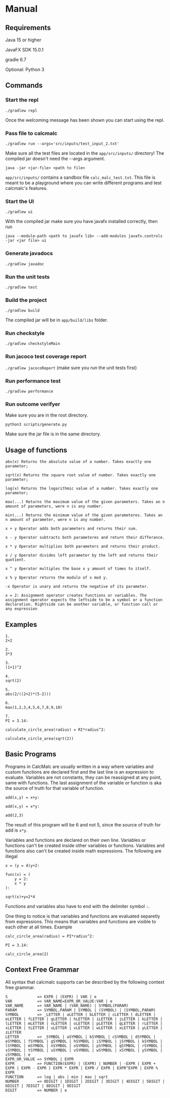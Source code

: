 
# Manual

## Requirements

Java 15 or higher

JavaFX SDK 15.0.1

gradle 6.7

Optional: Python 3

## Commands

### Start the repl

```./gradlew repl```

Once the welcoming message has been shown you can start using the repl.

### Pass file to calcmalc

`./gradlew run --args='src/inputs/test_input_2.txt'`

Make sure all the test files are located in the `app/src/inputs/` directory!
The compiled jar doesn't need the --args argument. 

```java -jar <jar-file> <path to file>``` 

`app/src/inputs/` contains a sandbox file `calc_malc_test.txt`. This file is meant to be a playground where you can write different programs and test calcmalc's features.

### Start the UI

```./gradlew ui```

With the compiled jar make sure you have javafx installed correctly, then run 

```java --module-path <path to javafx lib> --add-modules javafx.controls -jar <jar file> ui```

### Generate javadocs

```./gradlew javadoc```

### Run the unit tests

```./gradlew test```

### Build the project

```./gradlew build```

The compiled jar will be in `app/build/libs` folder. 

### Run checkstyle

```./gradlew checkstyleMain```

### Run jacoco test coverage report

```./gradlew jacocoReport```
(make sure you run the unit tests first)

### Run performance test

```./gradlew performance```

### Run outcome verifyer

Make sure you are in the root directory.

```python3 scripts/generate.py```

Make sure the jar file is in the same directory.

## Usage of functions

```
abs(x) Returns the absolute value of a number. Takes exactly one parameter;

sqrt(x) Returns the square root value of number. Takes exactly one parameter;

log(x) Returns the logarithmic value of a number. Takes exactly one parameter;

max(...) Returns the maximum value of the given parameters. Takes an n amount of parameters, were n is any number.

min(...) Returns the minimum value of the given parameteres. Takes an n amount of parameter, were n is any number.

x + y Operator adds both parameters and returns their sum.

x - y Operator subtracts both parameteres and return their differance.

x * y Operator multiplies both parameters and returns their product.

x / y Operator divides left parameter by the left and returns their quotient.

x ^ y Operator multiples the base x y amount of times to itself. 

x % y Operator returns the modulo of x mod y.

-x Operator is unary and returns the negative of its parameter.

x = 2: Assignment operator creates functions or variables. The assignment operator expects the leftside to be a symbol or a function declaration. Rightside can be another variable, or function call or any expression

```

## Examples 

```
1.
2+2

2.
3*3

3.
(1+1)^2

4.
sqrt(2)

5.
abs(2/((2+2)*(5-2)))

6.
max(1,2,3,4,5,6,7,8,9,10)

7.
PI = 3.14:

calculate_circle_area(radius) = RI*radius^2:

calculate_circle_area(sqrt(2))
```

## Basic Programs

Programs in CalcMalc are usually written in a way where variables and custom functions are declared first and the last line is an expression to evaluate.
Variables are not constants, they can be reassigned at any point, same with functions. The last assignment of the variable or function is aka the source of truth for that variable of function.

```
add(x,y) = x+y:

add(x,y) = x*y:

add(2,3)
```
The result of this program will be 6 and not 5, since the source of truth for add is `x*y`.

Variables and functions are declared on their own line. Variables or functions can't be created inside other variables or functions. Variables and functions also can't be created inside math expressions.
The following are illegal

```
x = (y = 4)y+2:

func(x) = (
    y = 2:
    x * y
):

sqrt(x)+y=2*4
```

Functions and variables also have to end with the delimiter symbol `:`.

One thing to notice is that variables and functions are evaluated separetly from expressions. This means that variables and functions are visible to each other at all times. 
Example
```
calc_circle_area(radius) = PI*radius^2:

PI = 3.14:

calc_circle_area(2)
```

## Context Free Grammar

All syntax that calcmalc supports can be described by the following context free grammar.

```
S             => EXPR | (EXPR) | VAR | e
VAR           => VAR_NAME=EXPR_OR_VALUE:VAR | e
VAR_NAME      => VAR_NAME | (VAR_NAME) | SYMBOL(PARAM)
PARAM         => SYMBOL,PARAM | SYMBOL | (SYMBOL) | (SYMBOL,PARAM)
SYMBOL        => _LETTER | aLETTER | bLETTER | cLETTER | dLETTER | eLETTER | fLETTER | gLETTER | hLETTER | iLETTER | jLETTER | kLETTER | lLETTER | mLETTER | nLETTER | oLETTER | pLETTER | qLETTER | rLETTER | sLETTER | tLETTER | uLETTER | vLETTER | wLETTER | xLETTER | yLETTER | zLETTER 
LETTER        => _SYMBOL | aSYMBOL | bSYMBOL | cSYMBOL | dSYMBOL | eSYMBOL | fSYMBOL | gSYMBOL | hSYMBOL | iSYMBOL | jSYMBOL | kSYMBOL | lSYMBOL | mSYMBOL | nSYMBOL | oSYMBOL | pSYMBOL | qSYMBOL | rSYMBOL | sSYMBOL | tSYMBOL | uSYMBOL | vSYMBOL | wSYMBOL | xSYMBOL | ySYMBOL | zSYMBOL | e
EXPR_OR_VALUE => SYMBOL | EXPR
EXPR          => FUNCTION(EXPR) | (EXPR) | NUMBER | -EXPR | EXPR + EXPR | EXPR - EXPR | EXPR * EXPR | EXPR / EXPR | EXPR^EXPR | EXPR % EXPR
FUNCTION      => log | abs | min | max | sqrt 
NUMBER        => 0DIGIT | 1DIGIT | 2DIGIT | 3DIGIT | 4DIGIT | 5DIGIT | 6DIGIT | 7DIGIT | 8DIGIT | 9DIGIT
DIGIT         => NUMBER | e
```
